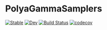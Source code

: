 # PolyaGammaSamplers

[![Stable](https://img.shields.io/badge/docs-stable-blue.svg)](https://igutierrezm.github.io/PolyaGammaSamplers.jl/stable)
[![Dev](https://img.shields.io/badge/docs-dev-blue.svg)](https://igutierrezm.github.io/PolyaGammaSamplers.jl/dev)
[![Build Status](https://github.com/igutierrezm/PolyaGammaSamplers.jl/workflows/CI/badge.svg)](https://github.com/igutierrezm/PolyaGammaSamplers.jl/actions)
[![codecov](https://codecov.io/gh/igutierrezm/PolyaGammaSamplers.jl/branch/master/graph/badge.svg?token=yGyteQFqrS)](https://codecov.io/gh/igutierrezm/PolyaGammaSamplers.jl)